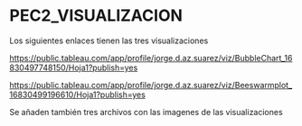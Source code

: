 # PEC2_VISUALIZACION

Los siguientes enlaces tienen las tres visualizaciones 

https://public.tableau.com/app/profile/jorge.d.az.suarez/viz/BubbleChart_16830497748150/Hoja1?publish=yes

https://public.tableau.com/app/profile/jorge.d.az.suarez/viz/Beeswarmplot_16830499196610/Hoja1?publish=yes


Se añaden también tres archivos con las imagenes de las visualizaciones
